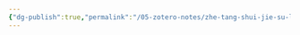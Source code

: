 ```yaml
---
{"dg-publish":true,"permalink":"/05-zotero-notes/zhe-tang-shui-jie-su-lu-chang-shu-ce-ding-shi-yan-jiao-xue-nei-rong-de-gai-jin2017/","title":"蔗糖水解速率常数测定实验教学内容的改进","tags":["ZoteroNotes"],"noteIcon":"","created":"2025-03-06T14:51","updated":"2025-07-01T11:57"}
---
```



